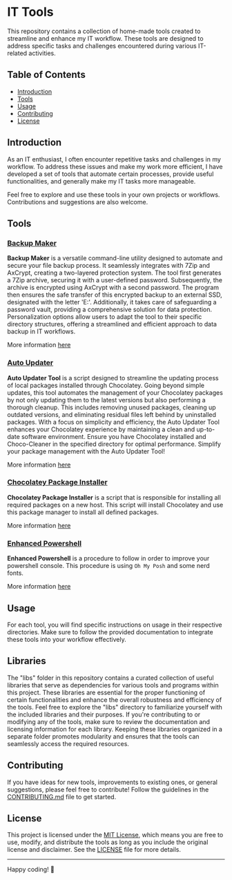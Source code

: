 # IT Tools

This repository contains a collection of home-made tools created to streamline and enhance my IT workflow. These tools are designed to address specific tasks and challenges encountered during various IT-related activities.

## Table of Contents

- [Introduction](#introduction)
- [Tools](#tools)
- [Usage](#usage)
- [Contributing](#contributing)
- [License](#license)

## Introduction

As an IT enthusiast, I often encounter repetitive tasks and challenges in my workflow. To address these issues and make my work more efficient, I have developed a set of tools that automate certain processes, provide useful functionalities, and generally make my IT tasks more manageable.

Feel free to explore and use these tools in your own projects or workflows. Contributions and suggestions are also welcome.

## Tools

### [Backup Maker](./BackupMaker/)

**Backup Maker** is a versatile command-line utility designed to automate and secure your file backup process. It seamlessly integrates with 7Zip and AxCrypt, creating a two-layered protection system. The tool first generates a 7Zip archive, securing it with a user-defined password. Subsequently, the archive is encrypted using AxCrypt with a second password. The program then ensures the safe transfer of this encrypted backup to an external SSD, designated with the letter 'E:'. Additionally, it takes care of safeguarding a password vault, providing a comprehensive solution for data protection. Personalization options allow users to adapt the tool to their specific directory structures, offering a streamlined and efficient approach to data backup in IT workflows.

More information [here](./BackupMaker//README.md)

### [Auto Updater](./AutoUpdater/)

**Auto Updater Tool** is a script designed to streamline the updating process of local packages installed through Chocolatey. Going beyond simple updates, this tool automates the management of your Chocolatey packages by not only updating them to the latest versions but also performing a thorough cleanup. This includes removing unused packages, cleaning up outdated versions, and eliminating residual files left behind by uninstalled packages. With a focus on simplicity and efficiency, the Auto Updater Tool enhances your Chocolatey experience by maintaining a clean and up-to-date software environment. Ensure you have Chocolatey installed and Choco-Cleaner in the specified directory for optimal performance. Simplify your package management with the Auto Updater Tool!

More information [here](./AutoUpdater/README.md)

### [Chocolatey Package Installer](./ChocolateyPackageInstaller/)

**Chocolatey Package Installer** is a script that is responsible for installing all required packages on a new host. This script will install Chocolatey and use this package manager to install all defined packages.

More information [here](./ChocolateyPackageInstaller/README.md)

### [Enhanced Powershell](./EnhancedPowershell/)

**Enhanced Powershell** is a procedure to follow in order to improve your powershell console. This procedure is using `Oh My Posh` and some nerd fonts.

More information [here](./EnhancedPowershell/README.md)

## Usage

For each tool, you will find specific instructions on usage in their respective directories. Make sure to follow the provided documentation to integrate these tools into your workflow effectively.

## Libraries

The "libs" folder in this repository contains a curated collection of useful libraries that serve as dependencies for various tools and programs within this project. These libraries are essential for the proper functioning of certain functionalities and enhance the overall robustness and efficiency of the tools. Feel free to explore the "libs" directory to familiarize yourself with the included libraries and their purposes. If you're contributing to or modifying any of the tools, make sure to review the documentation and licensing information for each library. Keeping these libraries organized in a separate folder promotes modularity and ensures that the tools can seamlessly access the required resources.

## Contributing

If you have ideas for new tools, improvements to existing ones, or general suggestions, please feel free to contribute! Follow the guidelines in the [CONTRIBUTING.md](./CONTRIBUTORS.md) file to get started.

## License

This project is licensed under the [MIT License](./LICENSE), which means you are free to use, modify, and distribute the tools as long as you include the original license and disclaimer. See the [LICENSE](./LICENSE) file for more details.

---

Happy coding! 🚀
